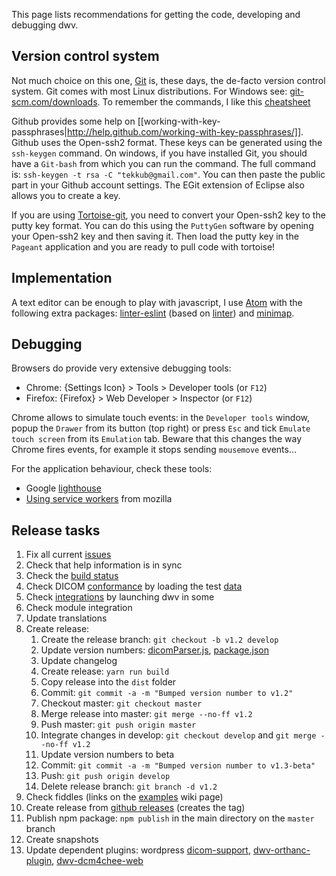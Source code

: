 This page lists recommendations for getting the code, developing and debugging dwv.

## Version control system
Not much choice on this one, [Git](https://git-scm.com/) is, these days, the de-facto version control system. Git comes with most Linux distributions. For Windows see: [git-scm.com/downloads](https://git-scm.com/downloads). To remember the commands, I like this [cheatsheet](http://ndpsoftware.com/git-cheatsheet.html#loc=workspace;)

Github provides some help on [[working-with-key-passphrases|http://help.github.com/working-with-key-passphrases/]]. Github uses the Open-ssh2 format. These keys can be generated using the `ssh-keygen` command. On windows, if you have installed Git, you should have a `Git-bash` from which you can run the command. The full command is: `ssh-keygen -t rsa -C "tekkub@gmail.com"`. You can then paste the public part in your Github account settings. The EGit extension of Eclipse also allows you to create a key.

If you are using [Tortoise-git](http://code.google.com/p/tortoisegit/), you need to convert your Open-ssh2 key to the putty key format. You can do this using the `PuttyGen` software by opening your Open-ssh2 key and then saving it. Then load the putty key in the `Pageant` application and you are ready to pull code with tortoise!


## Implementation

A text editor can be enough to play with javascript, I use [Atom](https://atom.io/) with the following extra packages: [linter-eslint](https://atom.io/packages/linter-eslint) (based on [linter](https://atom.io/packages/linter)) and [minimap](https://atom.io/packages/minimap).


## Debugging

Browsers do provide very extensive debugging tools:

 * Chrome: {Settings Icon} > Tools > Developer tools (or `F12`)
 * Firefox: {Firefox} > Web Developer > Inspector (or `F12`)

Chrome allows to simulate touch events: in the `Developer tools` window, popup the `Drawer` from its button (top right) or press `Esc` and tick `Emulate touch screen` from its `Emulation` tab. Beware that this changes the way Chrome fires events, for example it stops sending `mousemove` events...

For the application behaviour, check these tools:
 * Google [lighthouse](https://developers.google.com/web/tools/lighthouse)
 * [Using service workers](https://developer.mozilla.org/en-US/docs/Web/API/Service_Worker_API/Using_Service_Workers) from mozilla

## Release tasks
 1. Fix all current [issues](https://github.com/ivmartel/dwv/issues)
 1. Check that help information is in sync
 1. Check the [build status](https://travis-ci.com/github/ivmartel/dwv)
 1. Check DICOM [conformance](./tutorial-conformance.html) by loading the test [data](https://github.com/ivmartel/dwv/tree/master/data)
 1. Check [integrations](./tutorial-integrations.html) by launching dwv in some
 1. Check module integration
 1. Update translations
 1. Create release:
    1. Create the release branch: `git checkout -b v1.2 develop`
    1. Update version numbers: [dicomParser.js](https://github.com/ivmartel/dwv/blob/master/src/dicom/dicomParser.js),
    [package.json](https://github.com/ivmartel/dwv/blob/master/package.json)
    1. Update changelog
    1. Create release: `yarn run build`
    1. Copy release into the `dist` folder
    1. Commit: `git commit -a -m "Bumped version number to v1.2"`
    1. Checkout master: `git checkout master`
    1. Merge release into master: `git merge --no-ff v1.2`
    1. Push master: `git push origin master`
    1. Integrate changes in develop: `git checkout develop` and `git merge --no-ff v1.2`
    1. Update version numbers to beta
    1. Commit: `git commit -a -m "Bumped version number to v1.3-beta"`
    1. Push: `git push origin develop`
    1. Delete release branch: `git branch -d v1.2`
 1. Check fiddles (links on the [examples](./tutorial-examples.html) wiki page)
 1. Create release from [github releases](https://github.com/ivmartel/dwv/releases) (creates the tag)
 1. Publish npm package: `npm publish` in the main directory on the `master` branch
 1. Create snapshots
 1. Update dependent plugins: wordpress [dicom-support](https://wordpress.org/plugins/dicom-support/), [dwv-orthanc-plugin](https://github.com/ivmartel/dwv-orthanc-plugin), [dwv-dcm4chee-web](https://github.com/ivmartel/dwv-dcm4chee-web)
